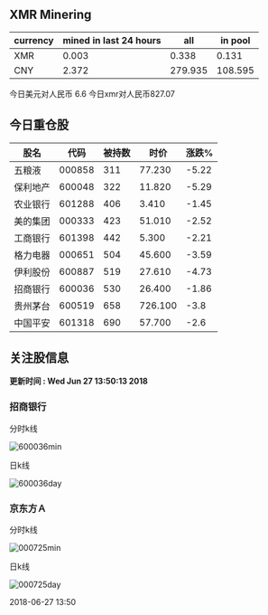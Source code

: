 ## XMR Minering

|currency|mined in last 24 hours|all|in pool|
|---|---|---|---|
|XMR|0.003|0.338|0.131|
|CNY|2.372|279.935|108.595|

今日美元对人民币 6.6	今日xmr对人民币827.07


## 今日重仓股 

|股名|代码|被持数|时价|涨跌%|
|---|---|---|---|---|
|五粮液|000858|311|77.230|-5.22|
|保利地产|600048|322|11.820|-5.29|
|农业银行|601288|406|3.410|-1.45|
|美的集团|000333|423|51.010|-2.52|
|工商银行|601398|442|5.300|-2.21|
|格力电器|000651|504|45.600|-3.59|
|伊利股份|600887|519|27.610|-4.73|
|招商银行|600036|530|26.400|-1.86|
|贵州茅台|600519|658|726.100|-3.8|
|中国平安|601318|690|57.700|-2.6|

## 关注股信息
**更新时间 : Wed Jun 27 13:50:13 2018**
### 招商银行 
分时k线

![600036min](http://image.sinajs.cn/newchart/min/n/sh600036.gif)

日k线

![600036day](http://image.sinajs.cn/newchart/daily/n/sh600036.gif)

### 京东方Ａ 
分时k线

![000725min](http://image.sinajs.cn/newchart/min/n/sz000725.gif)

日k线

![000725day](http://image.sinajs.cn/newchart/daily/n/sz000725.gif)

2018-06-27 13:50